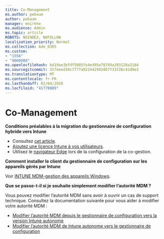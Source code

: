 ```yaml
---
title: Co-Management
ms.author: pebaum
author: pebaum
manager: mnirkhe
ms.audience: Admin
ms.topic: article
ROBOTS: NOINDEX, NOFOLLOW
localization_priority: Normal
ms.collection: Adm_O365
ms.custom:
- "1556"
- "9000080"
ms.openlocfilehash: bd19ae3bfdf5005fe4e495e78749a393128a2184
ms.sourcegitcommit: 317eeed39c7777a922442992d67733726c41d9e1
ms.translationtype: MT
ms.contentlocale: fr-FR
ms.lasthandoff: 02/04/2020
ms.locfileid: "41770889"
---
```

# <a name="co-management"></a>Co-Management

**Conditions préalables à la migration du gestionnaire de configuration hybride vers Intune**

- Consultez [cet article](https://docs.microsoft.com/configmgr/mdm/deploy-use/migrate-hybridmdm-to-intunesa).
- [Ajoutez une licence Intune à vos utilisateurs](https://docs.microsoft.com/intune/licenses-assign).
- Utilisez le [navigateur Edge](https://www.microsoft.com/windows/microsoft-edge) lors de la configuration de la co-gestion.

**Comment installer le client du gestionnaire de configuration sur les appareils gérés par Intune**

Voir [INTUNE MDM-gestion des appareils Windows](https://docs.microsoft.com/configmgr/core/clients/deploy/deploy-clients-to-windows-computers#bkmk_mdm).

**Que se passe-t-il si je souhaite simplement modifier l’autorité MDM ?**

Vous pouvez modifier l’autorité MDM sans avoir à ouvrir un cas de support technique. Consultez la documentation suivante pour vous aider à modifier votre autorité MDM :

- [Modifier l’autorité MDM depuis le gestionnaire de configuration vers la version Intune autonome](https://docs.microsoft.com/configmgr/mdm/deploy-use/migrate-change-mdm-authority)
- [Modifier l’autorité MDM de Intune autonome vers le gestionnaire de configuration](https://docs.microsoft.com/configmgr/mdm/deploy-use/change-mdm-authority)
